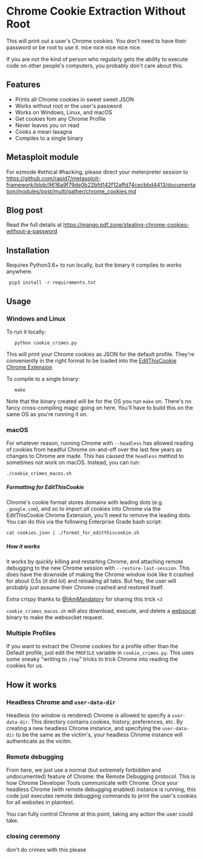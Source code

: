 
# Chrome Cookie Extraction Without Root

This will print out a user's Chrome cookies. You don't need to have their password or be root to use it. nice nice nice nice nice.

If you are not the kind of person who regularly gets the ability to execute code on other people's computers, you probably don't care about this.

## Features
* Prints all Chrome cookies in sweet sweet JSON
* Works without root or the user's password
* Works on Windows, Linux, and macOS
* Get cookies fom any Chrome Profile
* Never leaves you on read
* Cooks a mean lasagna
* Compiles to a single binary

## Metasploit module

For ezmode #ethical #hacking, please direct your meterpreter session to https://github.com/rapid7/metasploit-framework/blob/9616a9f79de0b22bfd142f12affd74cecbbd4413/documentation/modules/post/multi/gather/chrome_cookies.md

## Blog post
Read the full details at https://mango.pdf.zone/stealing-chrome-cookies-without-a-password

## Installation
Requires Python3.6+ to run locally, but the binary it compiles to works anywhere.
```
 pip3 install -r requirements.txt
```

## Usage

### Windows and Linux
To run it locally:
```
   python cookie_crimes.py
```
This will print your Chrome cookies as JSON for the default profile. They're conveniently in the right format to be loaded into the [EditThisCookie Chrome Extension](https://chrome.google.com/webstore/detail/editthiscookie/fngmhnnpilhplaeedifhccceomclgfbg)

To compile to a single binary:
```
   make
```

Note that the binary created will be for the OS you run `make` on. There's no fancy cross-compiling magic going on here. You'll have to build this on the same OS as you're running it on.

### macOS

For whatever reason, running Chrome with `--headless` has allowed reading of cookies from headful Chrome on-and-off over the last few years as changes to Chrome are made. This has caused the `headless` method to sometimes not work on macOS. 
Instead, you can run:
```
./cookie_crimes_macos.sh
```

##### Formatting for EditThisCookie
Chrome's cookie format stores domains with leading dots (e.g. `.google.com`), and so to import _all_ cookies into Chrome via the EditThisCookie Chrome Extension, you'll need to remove the leading dots. You can do this via the following Enterprise Grade bash script:

```
cat cookies.json | ./format_for_editthiscookie.sh
```

##### How it works
It works by quickly killing and restarting Chrome, and attaching remote debugging to the new Chrome session with `--restore-last-session`. This does have the downside of making the Chrome window look like it crashed for about 0.5s (it did lol) and reloading all tabs. But hey, the user will probably just assume their Chrome crashed and restored itself.

Extra crispy thanks to [@IAmMandatory](https://twitter.com/iammandatory) for sharing this trick `<3`

`cookie_crimes_macos.sh` will also download, execute, and delete a [websocat](https://github.com/vi/websocat) binary to make the websocket request.

### Multiple Profiles
If you want to extract the Chrome cookies for a profile other than the Default profile, just edit the `PROFILE` variable in `cookie_crimes.py`. This uses some sneaky "writing to `/tmp`" tricks to trick Chrome into reading the cookies for us.

## How it works

### Headless Chrome and `user-data-dir`
Headless (no window is rendered) Chrome is allowed to specify a `user-data-dir`. This directory contains cookies, history, preferences, etc. By creating a new headless Chrome instance, and specifying the `user-data-dir` to be the same as the victim's, your headless Chrome instance will authenticate as the vicitm.

### Remote debugging
From here, we just use a normal (but extremely forbidden and undocumented) feature of Chrome: the Remote Debugging protocol. This is how Chrome Developer Tools communicate with Chrome. Once your headless Chrome (with remote debugging enabled) instance is running, this code just executes remote debugging commands to print the user's cookies for all websites in plaintext.

You can fully control Chrome at this point, taking any action the user could take.


### closing ceremony
don't do crimes with this please


